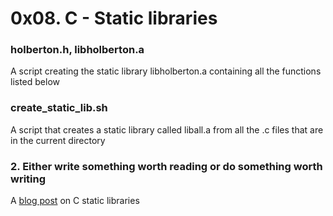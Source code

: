 # 0x08. C - Static libraries
### holberton.h, libholberton.a
A script creating the static library libholberton.a containing all the functions listed below
### create_static_lib.sh
A script that creates a static library called liball.a from all the .c files that are in the current directory
### 2. Either write something worth reading or do something worth writing
A [blog post](https://medium.com/@hicarrie_/static-libraries-in-c-3f59e287ec27#.gr1z3u69j) on C static libraries
